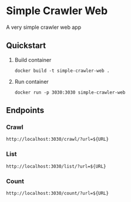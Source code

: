 # Simple Crawler Web
A very simple crawler web app
## Quickstart
1. Build container
    ```shell
    docker build -t simple-crawler-web .
    ```
2. Run container
    ```shell
    docker run -p 3030:3030 simple-crawler-web
   ```
## Endpoints
### Crawl
```
http://localhost:3030/crawl/?url=${URL}
```
### List
```
http://localhost:3030/list/?url=${URL}
```
### Count
```
http://localhost:3030/count/?url=${URL}
```
